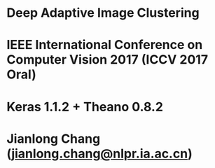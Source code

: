 # Deep Adaptive Image Clustering 
# IEEE International Conference on Computer Vision 2017 (ICCV 2017 Oral)
# Keras 1.1.2 + Theano 0.8.2
# Jianlong Chang (jianlong.chang@nlpr.ia.ac.cn)
